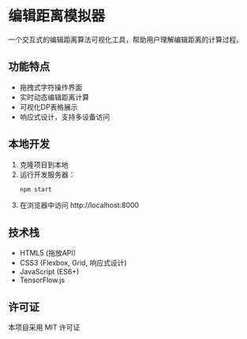 # 编辑距离模拟器

一个交互式的编辑距离算法可视化工具，帮助用户理解编辑距离的计算过程。

## 功能特点

- 拖拽式字符操作界面
- 实时动态编辑距离计算
- 可视化DP表格展示
- 响应式设计，支持多设备访问


## 本地开发

1. 克隆项目到本地
2. 运行开发服务器：
   ```bash
   npm start
   ```
3. 在浏览器中访问 http://localhost:8000

## 技术栈

- HTML5 (拖放API)
- CSS3 (Flexbox, Grid, 响应式设计)
- JavaScript (ES6+)
- TensorFlow.js

## 许可证

本项目采用 MIT 许可证
